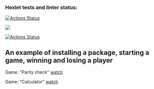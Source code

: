 ### Hexlet tests and linter status:
[![Actions Status](https://github.com/VeraVLVlas/frontend-project-lvl1/workflows/hexlet-check/badge.svg)](https://github.com/VeraVLVlas/frontend-project-lvl1/actions)

<a href="https://codeclimate.com/github/codeclimate/codeclimate/maintainability">
  <img src="https://api.codeclimate.com/v1/badges/a99a88d28ad37a79dbf6/maintainability" />
</a>

[![Actions Status](https://github.com/VeraVLVlas/frontend-project-lvl1/actions/workflows//main.yml/badge.svg)](https://github.com/VeraVLVlas/frontend-project-lvl1/blob/main/.github/workflows/main.yml)

An example of installing a package, starting a game, winning and losing a player
--------------------------------
Game: "Parity check"
<a href='https://asciinema.org/a/5HOLw2wr0KWmUFit9WLlwWlOG'>watch</a>

Game: "Calculator"
<a href='https://asciinema.org/a/xhNzDgmBoaKYU8sLnXBZKhPle'>watch</a>
